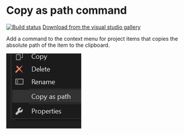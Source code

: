 # Copy as path command
[![Build status](https://ci.appveyor.com/api/projects/status/99j93hxvqrd7b440?svg=true)](https://ci.appveyor.com/project/AlexEyler/vscopyaspathcommand)
[Download from the visual studio gallery](https://visualstudiogallery.msdn.microsoft.com/81783181-c948-489f-a434-10603e3825bd?SRC=Home)

Add a command to the context menu for project items that copies the absolute path of the item to the clipboard.

![CopyAsPathCommand](https://raw.githubusercontent.com/AlexEyler/VSCopyAsPathCommand/master/CopyAsPathCommand/Resources/preview_image_200x200.png)

